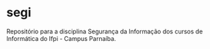# segi
Repositório para a disciplina Segurança da Informação dos cursos de Informática do Ifpi - Campus Parnaíba.
